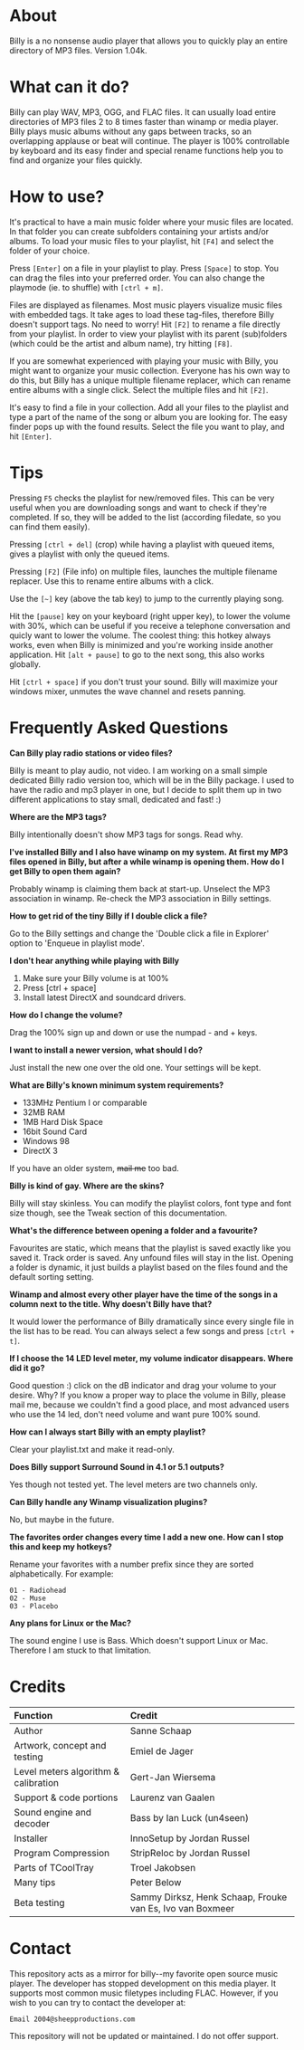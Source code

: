 # About

Billy is a no nonsense audio player that allows you to quickly play an entire directory of MP3 files. Version 1.04k.

# What can it do?

Billy can play WAV, MP3, OGG, and FLAC files. It can usually load entire directories of MP3 files 2 to 8 times faster than winamp or media player. Billy plays music albums without any gaps 
between tracks, so an overlapping applause or beat will continue. The player is 100% controllable by keyboard and its easy finder and special rename functions help you to find and organize your files quickly.

# How to use?

It's practical to have a main music folder where your music files are located. In that folder you can create subfolders containing your artists and/or albums. To load your music files to your playlist, hit `[F4]` and select the folder of your choice.

Press `[Enter]` on a file in your playlist to play. Press `[Space]` to stop. You can drag the files into your preferred order. You can also change the playmode (ie. to shuffle) with `[ctrl + m]`.

Files are displayed as filenames. Most music players visualize music files with embedded tags. It take ages to load these tag-files, therefore Billy doesn't support tags. No need to worry! Hit `[F2]` to rename a file directly from your playlist. In order to view your playlist with its parent (sub)folders (which could be the artist and album name), try hitting `[F8]`.

If you are somewhat experienced with playing your music with Billy, you might want to organize your music collection. Everyone has his own way to do this, but Billy has a unique multiple filename replacer, which can rename entire albums with a single click. Select the multiple files and hit `[F2]`.

It's easy to find a file in your collection. Add all your files to the playlist and type a part of the name of the song or album you are looking for. The easy finder pops up with the found results. Select the file you want to play, and hit `[Enter]`.

# Tips

Pressing `F5` checks the playlist for new/removed files. This can be very useful when you are downloading songs and want to check if they're completed. If so, they will be added to the list (according filedate, so you can find them easily).

Pressing `[ctrl + del]` (crop) while having a playlist with queued items, gives a playlist with only the queued items.

Pressing `[F2]` (File info) on multiple files, launches the multiple filename replacer. Use this to rename entire albums with a click.

Use the `[~]` key (above the tab key) to jump to the currently playing song.

Hit the `[pause]` key on your keyboard (right upper key), to lower the volume with 30%, which can be useful if you receive a telephone conversation and quicly want to lower the volume. The coolest thing: this hotkey always works, even when Billy is minimized and you're working inside another application. Hit `[alt + pause]` to go to the next song, this also works globally.

Hit `[ctrl + space]` if you don't trust your sound. Billy will maximize your windows mixer, unmutes the wave channel and resets panning.

# Frequently Asked Questions

__Can Billy play radio stations or video files?__

Billy is meant to play audio, not video. I am working on a small simple dedicated Billy radio version too, which will be in the Billy package. I used to have the radio and mp3 player in one, but I decide to split them up in two different applications to stay small, dedicated and fast! :)

__Where are the MP3 tags?__

Billy intentionally doesn't show MP3 tags for songs. Read why.

__I've installed Billy and I also have winamp on my system. At first my MP3 files opened in Billy, but after a while winamp is opening them. How do I get Billy to open them again?__

Probably winamp is claiming them back at start-up. Unselect the MP3 association in winamp. Re-check the MP3 association in Billy settings.

__How to get rid of the tiny Billy if I double click a file?__

Go to the Billy settings and change the 'Double click a file in Explorer' option to 'Enqueue in playlist mode'.

__I don't hear anything while playing with Billy__

1. Make sure your Billy volume is at 100%
2. Press [ctrl + space]
3. Install latest DirectX and soundcard drivers.

__How do I change the volume?__

Drag the 100% sign up and down or use the numpad - and + keys.

__I want to install a newer version, what should I do?__

Just install the new one over the old one. Your settings will be kept.

__What are Billy's known minimum system requirements?__

- 133MHz Pentium I or comparable
- 32MB RAM
- 1MB Hard Disk Space
- 16bit Sound Card
- Windows 98
- DirectX 3

If you have an older system, ~~mail me~~ too bad.

__Billy is kind of gay. Where are the skins?__

Billy will stay skinless. You can modify the playlist colors, font type and font size though, see the Tweak section of this documentation.

__What's the difference between opening a folder and a favourite?__

Favourites are static, which means that the playlist is saved exactly like you saved it. Track order is saved. Any unfound files will stay in the list. Opening a folder is dynamic, it just builds a playlist based on the files found and the default sorting setting.

__Winamp and almost every other player have the time of the songs in a column next to the title. Why doesn't Billy have that?__

It would lower the performance of Billy dramatically since every single file in the list has to be read. You can always select a few songs and press `[ctrl + t]`.

__If I choose the 14 LED level meter, my volume indicator disappears. Where did it go?__

Good question :) click on the dB indicator and drag your volume to your desire. Why? If you know a proper way to place the volume in Billy, please mail me, because we couldn't find a good place, and most advanced users who use the 14 led, don't need volume and want pure 100% sound.

__How can I always start Billy with an empty playlist?__

Clear your playlist.txt and make it read-only.

__Does Billy support Surround Sound in 4.1 or 5.1 outputs?__

Yes though not tested yet. The level meters are two channels only.

__Can Billy handle any Winamp visualization plugins?__

No, but maybe in the future.

__The favorites order changes every time I add a new one. How can I stop this and keep my hotkeys?__

Rename your favorites with a number prefix since they are sorted alphabetically. For example:
    
    01 - Radiohead
    02 - Muse
    03 - Placebo

__Any plans for Linux or the Mac?__

The sound engine I use is Bass. Which doesn't support Linux or Mac. Therefore I am stuck to that limitation.

# Credits

|Function|Credit|
|:--|:--|
|Author|Sanne Schaap|
|Artwork, concept and testing|Emiel de Jager|
|Level meters algorithm & calibration|Gert-Jan Wiersema|
|Support & code portions| Laurenz van Gaalen|
|Sound engine and decoder|Bass by Ian Luck (un4seen)|
|Installer|InnoSetup by Jordan Russel|
|Program Compression|StripReloc by Jordan Russel|
|Parts of TCoolTray|Troel Jakobsen|
|Many tips|Peter Below|
|Beta testing|Sammy Dirksz, Henk Schaap, Frouke van Es, Ivo van Boxmeer|

# Contact

This repository acts as a mirror for billy--my favorite open source music player. The developer has stopped development on this media player. It supports most common music filetypes including FLAC. However, if you wish to you can try to contact the developer at:

    Email 2004@sheepproductions.com

This repository will not be updated or maintained. I do not offer support.
